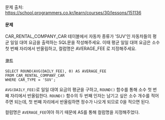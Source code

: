 문제 출처: https://school.programmers.co.kr/learn/courses/30/lessons/151136

#### 문제
CAR_RENTAL_COMPANY_CAR 테이블에서 자동차 종류가 'SUV'인 자동차들의 평균 일일 대여 요금을 출력하는 SQL문을 작성해주세요. 이때 평균 일일 대여 요금은 소수 첫 번째 자리에서 반올림하고, 컬럼명은 AVERAGE_FEE 로 지정해주세요.

#### 코드
```
SELECT ROUND(AVG(DAILY_FEE), 0) AS AVERAGE_FEE
FROM CAR_RENTAL_COMPANY_CAR
WHERE CAR_TYPE = 'SUV';
```

`AVG(DAILY_FEE)`로 일일 대여 요금의 평균을 구하고, `ROUND()` 함수를 통해 소수 첫 번째 자리에서 반올림한다. `ROUND()` 함수의 두 번째 인자는 남기고 싶은 소수 개수를 적어주면 되는데, 첫 번째 자리에서 반올림하면 정수가 나오게 되므로 0을 적으면 된다.

컬럼명은 `AVERAGE_FEE`여야 하기 때문에 AS를 통해 컬럼명을 지정해주었다.